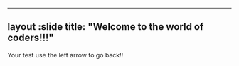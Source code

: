 ---
layout :slide
title: "Welcome to the world of coders!!!"
----
Your test
use the left arrow to go back!!
